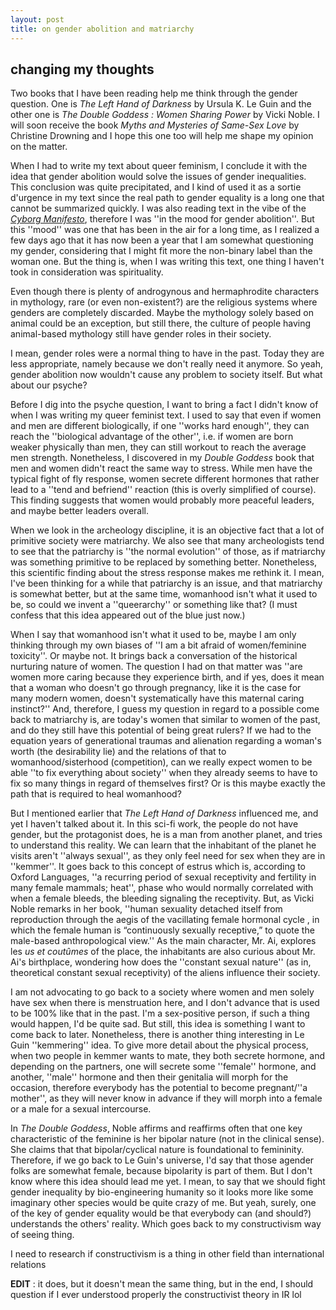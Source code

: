```yaml
---
layout: post
title: on gender abolition and matriarchy
---
```


## changing my thoughts

Two books that I have been reading help me think through the gender question. One is _The Left Hand of Darkness_ by Ursula K. Le Guin and the other one is _The Double Goddess : Women Sharing Power_ by Vicki Noble. I will soon receive the book _Myths and Mysteries of Same-Sex Love_ by Christine Drowning and I hope this one too will help me shape my opinion on the matter.

  

When I had to write my text about queer feminism, I conclude it with the idea that gender abolition would solve the issues of gender inequalities. This conclusion was quite precipitated, and I kind of used it as a sortie d'urgence in my text since the real path to gender equality is a long one that cannot be summarized quickly. I was also reading text in the vibe of the [_Cyborg Manifesto_](https://theanarchistlibrary.org/library/donna-harroway-a-cyborg-manifesto-1), therefore I was ''in the mood for gender abolition''. But this ''mood'' was one that has been in the air for a long time, as I realized a few days ago that it has now been a year that I am somewhat questioning my gender, considering that I might fit more the non-binary label than the woman one. But the thing is, when I was writing this text, one thing I haven't took in consideration was spirituality.

  

Even though there is plenty of androgynous and hermaphrodite characters in mythology, rare (or even non-existent?) are the religious systems where genders are completely discarded. Maybe the mythology solely based on animal could be an exception, but still there, the culture of people having animal-based mythology still have gender roles in their society.

  

I mean, gender roles were a normal thing to have in the past. Today they are less appropriate, namely because we don't really need it anymore. So yeah, gender abolition now wouldn't cause any problem to society itself. But what about our psyche?

  

Before I dig into the psyche question, I want to bring a fact I didn't know of when I was writing my queer feminist text. I used to say that even if women and men are different biologically, if one ''works hard enough'', they can reach the ''biological advantage of the other'', i.e. if women are born weaker physically than men, they can still workout to reach the average men strength. Nonetheless, I discovered in my _Double Goddess_ book that men and women didn't react the same way to stress. While men have the typical fight of fly response, women secrete different hormones that rather lead to a ''tend and befriend'' reaction (this is overly simplified of course). This finding suggests that women would probably more peaceful leaders, and maybe better leaders overall.

  

When we look in the archeology discipline, it is an objective fact that a lot of primitive society were matriarchy. We also see that many archeologists tend to see that the patriarchy is ''the normal evolution'' of those, as if matriarchy was something primitive to be replaced by something better. Nonetheless, this scientific finding about the stress response makes me rethink it. I mean, I've been thinking for a while that patriarchy is an issue, and that matriarchy is somewhat better, but at the same time, womanhood isn't what it used to be, so could we invent a ''queerarchy'' or something like that? (I must confess that this idea appeared out of the blue just now.)  

  

When I say that womanhood isn't what it used to be, maybe I am only thinking through my own biases of ''I am a bit afraid of women/feminine toxicity''. Or maybe not. It brings back a conversation of the historical nurturing nature of women. The question I had on that matter was ''are women more caring because they experience birth, and if yes, does it mean that a woman who doesn't go through pregnancy, like it is the case for many modern women, doesn't systematically have this maternal caring instinct?'' And, therefore, I guess my question in regard to a possible come back to matriarchy is, are today's women that similar to women of the past, and do they still have this potential of being great rulers? If we had to the equation years of generational traumas and alienation regarding a woman's worth (the desirability lie) and the relations of that to womanhood/sisterhood (competition), can we really expect women to be able ''to fix everything about society'' when they already seems to have to fix so many things in regard of themselves first? Or is this maybe exactly the path that is required to heal womanhood?

  

But I mentioned earlier that _The Left Hand of Darkness_ influenced me, and yet I haven't talked about it. In this sci-fi work, the people do not have gender, but the protagonist does, he is a man from another planet, and tries to understand this reality. We can learn that the inhabitant of the planet he visits aren't ''always sexual'', as they only feel need for sex when they are in ''kemmer''. It goes back to this concept of estrus which is, according to Oxford Languages, ''a recurring period of sexual receptivity and fertility in many female mammals; heat'', phase who would normally correlated with when a female bleeds, the bleeding signaling the receptivity. But, as Vicki Noble remarks in her book, ''human sexuality detached itself from reproduction through the aegis of the vacillating female hormonal cycle , in which the female human is “continuously sexually receptive,” to quote the male-based anthropological view.'' As the main character, Mr. Ai, explores les _us et coutûmes_ of the place, the inhabitants are also curious about Mr. Ai's birthplace, wondering how does the ''constant sexual nature'' (as in, theoretical constant sexual receptivity) of the aliens influence their society.

  

I am not advocating to go back to a society where women and men solely have sex when there is menstruation here, and I don't advance that is used to be 100% like that in the past. I'm a sex-positive person, if such a thing would happen, I'd be quite sad. But still, this idea is something I want to come back to later. Nonetheless, there is another thing interesting in Le Guin ''kemmering'' idea. To give more detail about the physical process, when two people in kemmer wants to mate, they both secrete hormone, and depending on the partners, one will secrete some ''female'' hormone, and another, ''male'' hormone and then their genitalia will morph for the occasion, therefore everybody has the potential to become pregnant/''a mother'', as they will never know in advance if they will morph into a female or a male for a sexual intercourse.

  

In _The Double Goddess_, Noble affirms and reaffirms often that one key characteristic of the feminine is her bipolar nature (not in the clinical sense). She claims that that bipolar/cyclical nature is foundational to femininity. Therefore, if we go back to Le Guin's universe, I'd say that those agender folks are somewhat female, because bipolarity is part of them. But I don't know where this idea should lead me yet. I mean, to say that we should fight gender inequality by bio-engineering humanity so it looks more like some imaginary other species would be quite crazy of me. But yeah, surely, one of the key of gender equality would be that everybody can (and should?) understands the others' reality. Which goes back to my constructivism way of seeing thing.  
  
I need to research if constructivism is a thing in other field than international relations  

**EDIT** : it does, but it doesn't mean the same thing, but in the end, I should question if I ever understood properly the constructivist theory in IR lol


